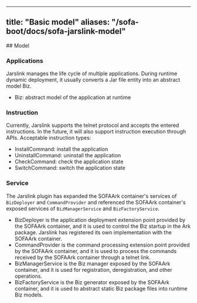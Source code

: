 
---

title: "Basic model"
aliases: "/sofa-boot/docs/sofa-jarslink-model"
---

﻿## Model

### Applications

Jarslink manages the life cycle of multiple applications. During runtime dynamic deployment, it usually converts a Jar file entity into an abstract model Biz.

+ Biz: abstract model of the application at runtime

### Instruction

Currently, Jarslink supports the telnet protocol and accepts the entered instructions. In the future, it will also support instruction execution through APIs. Acceptable instruction types:

+ InstallCommand: install the application
+ UninstallCommand: uninstall the application
+ CheckCommand: check the application state
+ SwitchCommand: switch the application state

### Service

The Jarslink plugin has expanded the SOFAArk container's services of `BizDeployer` and `CommandProvider` and referenced the SOFAArk container's exposed services of `BizManagerService` and `BizFactoryService`.

+ BizDeployer is the application deployment extension point provided by the SOFAArk container, and it is used to control the Biz startup in the Ark package. Jarslink has registered its own implementation with the SOFAArk container.
+ CommandProvider is the command processing extension point provided by the SOFAArk container, and it is used to process the commands received by the SOFAArk container through a telnet link.
+ BizManagerService is the Biz manager exposed by the SOFAArk container, and it is used for registration, deregistration, and other operations.
+ BizFactoryService is the Biz generator exposed by the SOFAArk container, and it is used to abstract static Biz package files into runtime Biz models.
